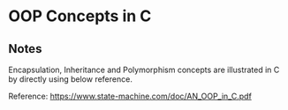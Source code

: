 # OOP Concepts in C

## Notes
Encapsulation, Inheritance and Polymorphism concepts are illustrated in C by directly using below reference.

Reference: 
https://www.state-machine.com/doc/AN_OOP_in_C.pdf
